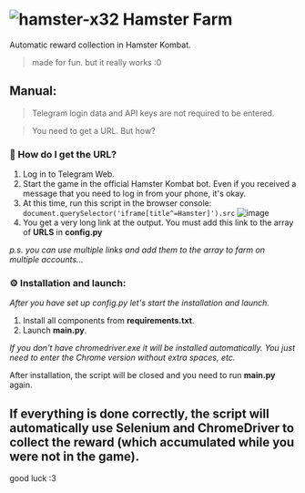 # ![hamster-x32](https://github.com/luwufka/Hamster-Farm/assets/126056242/fe510c02-aad7-4553-9b93-9d469561c6f5) Hamster Farm
Automatic reward collection in Hamster Kombat.
> made for fun. but it really works :0

## Manual:
> Telegram login data and API keys are not required to be entered.

> You need to get a URL. But how?
### 🐹 How do I get the URL?
1. Log in to Telegram Web.
2. Start the game in the official Hamster Kombat bot. Even if you received a message that you need to log in from your phone, it's okay.
3. At this time, run this script in the browser console: `document.querySelector('iframe[title^=Hamster]').src`
![image](https://github.com/luwufka/Hamster-Farm/assets/126056242/9ff8e504-c883-4fa2-a0bd-dab2b4cde32d)
5. You get a very long link at the output. You must add this link to the array of **URLS** in **config.py**
   
*p.s. you can use multiple links and add them to the array to farm on multiple accounts...*
### ⚙️ Installation and launch:
*After you have set up config.py let's start the installation and launch.*
1. Install all components from **requirements.txt**.
2. Launch **main.py**.

*If you don't have chromedriver.exe it will be installed automatically. You just need to enter the Chrome version without extra spaces, etc.*

After installation, the script will be closed and you need to run **main.py** again.

## If everything is done correctly, the script will automatically use Selenium and ChromeDriver to collect the reward (which accumulated while you were not in the game).
good luck :3
